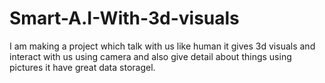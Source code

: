 # Smart-A.I-With-3d-visuals
I am making a project which talk with us like human it gives 3d visuals and interact with us using camera and also give detail about things using pictures it have great data storagel.
